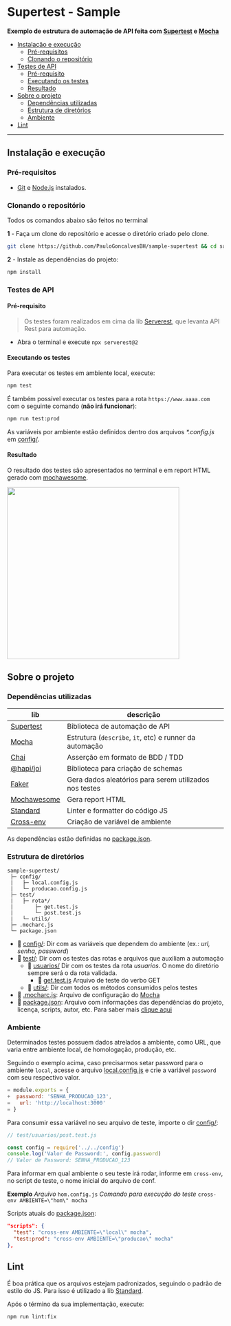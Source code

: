 # Supertest - Sample

**Exemplo de estrutura de automação de API feita com [Supertest](https://www.npmjs.com/package/supertest) e [Mocha](https://www.npmjs.com/package/mocha)**

- [Instalação e execução](#instalação-e-execução)
  - [Pré-requisitos](#pré-requisitos)
  - [Clonando o repositório](#clonando-o-repositório)
- [Testes de API](#testes-de-api)
  - [Pré-requisito](#pré-requisito)
  - [Executando os testes](#executando-os-testes)
  - [Resultado](#resultado)
- [Sobre o projeto](#sobre-o-projeto)
  - [Dependências utilizadas](#dependências-utilizadas)
  - [Estrutura de diretórios](#estrutura-de-diretórios)
  - [Ambiente](#ambiente)
- [Lint](#lint)

---

## Instalação e execução

### Pré-requisitos

- [Git](https://git-scm.com/download/) e [Node.js](https://nodejs.org/en/download/) instalados.

### Clonando o repositório

Todos os comandos abaixo são feitos no terminal

**1** - Faça um clone do repositório e acesse o diretório criado pelo clone.

```sh
git clone https://github.com/PauloGoncalvesBH/sample-supertest && cd sample-supertest
```

**2** - Instale as dependências do projeto:

```sh
npm install
```

### Testes de API

#### Pré-requisito

> Os testes foram realizados em cima da lib [Serverest](https://www.npmjs.com/package/serverest), que levanta API Rest para automação.
- Abra o terminal e execute `npx serverest@2`

#### Executando os testes

Para executar os testes em ambiente local, execute:

```sh
npm test
```

É também possível executar os testes para a rota `https://www.aaaa.com` com o seguinte comando (**não irá funcionar**):

```sh
npm run test:prod
```

As variáveis por ambiente estão definidos dentro dos arquivos _*.config.js_ em [config/](config).

#### Resultado

O resultado dos testes são apresentados no terminal e em report HTML gerado com [mochawesome](https://www.npmjs.com/package/mochawesome).

<img src=https://user-images.githubusercontent.com/29241659/83446839-cbe8d380-a425-11ea-991b-c36cb0337859.png height="400">

## Sobre o projeto

### Dependências utilizadas
| lib | descrição
| --- | ---
| [Supertest](https://www.npmjs.com/package/supertest) | Biblioteca de automação de API
| [Mocha](https://www.npmjs.com/package/mocha) | Estrutura (`describe`, `it`, etc) e runner da automação
| [Chai](https://www.npmjs.com/package/chai)| Asserção em formato de BDD / TDD
| [@hapi/joi](https://www.npmjs.com/package/@hapi/joi) | Biblioteca para criação de schemas
| [Faker](https://www.npmjs.com/package/faker)| Gera dados aleatórios para serem utilizados nos testes
| [Mochawesome](https://www.npmjs.com/package/mochawesome)| Gera report HTML
| [Standard](https://www.npmjs.com/package/standard)| Linter e formatter do código JS
| [Cross-env](https://www.npmjs.com/package/cross-env)| Criação de variável de ambiente

As dependências estão definidas no [package.json](./package.json).

### Estrutura de diretórios

```
sample-supertest/
 ├─ config/
 |   ├─ local.config.js
 |   └─ producao.config.js
 ├─ test/
 |   ├─ rota*/
 |       ├─ get.test.js
 |       └─ post.test.js
 |   └─ utils/
 ├─ .mocharc.js
 └─ package.json
```

- :file_folder: [config/](config): Dir com as variáveis que dependem do ambiente (ex.: _url, senha, password_)
- :file_folder: [test/](test): Dir com os testes das rotas e arquivos que auxiliam a automação
  - :file_folder: [usuarios/](test/usuarios) Dir com os testes da rota _usuarios_. O nome do diretório sempre será o da rota validada.
    - :page_with_curl: [get.test.js](test/usuarios/get.test.js) Arquivo de teste do verbo GET
  - :file_folder: [utils/](test/utils): Dir com todos os métodos consumidos pelos testes
- :page_with_curl: [.mocharc.js](.mocharc.js): Arquivo de configuração do [Mocha](https://www.npmjs.com/package/mocha)
- :page_with_curl: [package.json](package.json): Arquivo com informações das dependências do projeto, licença, scripts, autor, etc. Para saber mais [clique aqui](https://docs.npmjs.com/files/package.json)

### Ambiente

Determinados testes possuem dados atrelados a ambiente, como URL, que varia entre ambiente local, de homologação, produção, etc.

Seguindo o exemplo acima, caso precisarmos setar password para o ambiente `local`, acesse o arquivo [local.config.js](config/local.config.js) e crie a variável `password` com seu respectivo valor.

``` js
= module.exports = {
+  password: 'SENHA_PRODUCAO_123',
=   url: 'http://localhost:3000'
= }
```

Para consumir essa variável no seu arquivo de teste, importe o dir [config/](config):
``` js
// test/usuarios/post.test.js

const config = require('../../config')
console.log('Valor de Password:', config.password)
// Valor de Password: SENHA_PRODUCAO_123
```

Para informar em qual ambiente o seu teste irá rodar, informe em `cross-env`, no script de teste, o nome inicial do arquivo de conf.

**Exemplo**
_Arquivo_ `hom.config.js`
_Comando para execução do teste_ `cross-env AMBIENTE=\"hom\" mocha`


Scripts atuais do [package.json](package.json):
``` json
"scripts": {
  "test": "cross-env AMBIENTE=\"local\" mocha",
  "test:prod": "cross-env AMBIENTE=\"producao\" mocha"
},
```

## Lint

É boa prática que os arquivos estejam padronizados, seguindo o padrão de estilo do JS.
Para isso é utilizado a lib [Standard](https://www.npmjs.com/package/standard).

Após o término da sua implementação, execute:

`npm run lint:fix`
